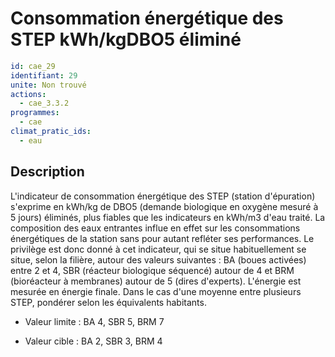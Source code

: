 # Consommation énergétique des STEP kWh/kgDBO5 éliminé
```yaml
id: cae_29
identifiant: 29
unite: Non trouvé
actions:
  - cae_3.3.2
programmes:
  - cae
climat_pratic_ids:
  - eau
```
## Description
L'indicateur de consommation énergétique des STEP (station d'épuration) s'exprime en kWh/kg de DBO5 (demande biologique en oxygène mesuré à 5 jours) éliminés, plus fiables que les indicateurs en kWh/m3 d'eau traité. La composition des eaux entrantes influe en effet sur les consommations énergétiques de la station sans pour autant refléter ses performances. Le privilège est donc donné à cet indicateur, qui se situe habituellement se situe, selon la filière, autour des valeurs suivantes : BA (boues activées) entre 2 et 4, SBR (réacteur biologique séquencé) autour de 4 et BRM (bioréacteur à membranes) autour de 5 (dires d'experts). L'énergie est mesurée en énergie finale. Dans le cas d'une moyenne entre plusieurs STEP, pondérer selon les équivalents habitants.

- Valeur limite : BA 4, SBR 5, BRM 7

- Valeur cible : BA 2, SBR 3, BRM 4




